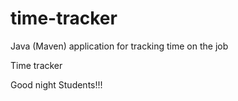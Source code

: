 # time-tracker
Java (Maven) application for tracking time on the job

Time tracker

Good night
Students!!!
